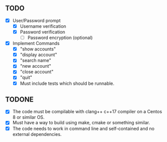 ## TODO
<!--- [ ] ~~Usage~~-->
- [x] User/Password prompt
  - [x] Username verification
  - [x] Password verification
    - [ ] Password encryption (optional)

- [x] Implement Commands
  - [x] "show accounts"
  - [x] "display account"
  - [x] "search name"
  - [x] "new account"
  - [x] "close account"
  - [x] "quit"
  - [x] Must include tests which should be runnable.

## TODONE
- [x] The code must be compilable with clang++ c++17 compiler on a Centos 8 or similar OS.
- [x] Must have a way to build using make, cmake or something similar.
- [x] The code needs to work in command line and self-contained and no external dependencies.
